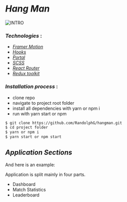 # *Hang Man*


![INTRO](assets/_preview_logo.gif)

### *Technologies* :
- [*Framer Motion*](https://framer.com/motion/)
- [*Hooks*](https://reactjs.org/docs/hooks-intro.html)
- [*Portal*](https://reactjs.org/docs/portals.html)
- [*SCSS*](https://sass-lang.com/)
- [*React Router*](https://reactrouter.com/)
- [*Redux toolkit*](https://redux-toolkit.js.org/ )

### *Installation process* :
- clone repo
- navigate to project root folder
- install all dependencies with yarn or npm i
- run with yarn start or npm


```bash
$ git clone https://github.com/RandolphG/hangman.git
$ cd project folder
$ yarn or npm i
$ yarn start or npm start
```

## *Application Sections*

And here is an example:


Application is split mainly in four parts.
- Dashboard
- Match Statistics
- Leaderboard




